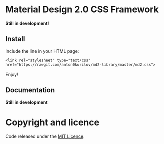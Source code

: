 # Material Design 2.0 CSS Framework
**Still in development!**
## Install

Include the line in your HTML page:
```
<link rel="stylesheet" type="text/css" href="https://rawgit.com/anton0kurilov/md2-library/master/md2.css">
```
Enjoy!

## Documentation

**Still in development**

# Copyright and licence

Code released under the [MIT Licence](https://github.com/anton0kurilov/md2-library/blob/master/LICENSE). 